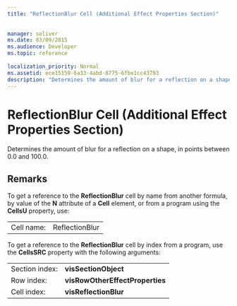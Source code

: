 ```yaml
---
title: "ReflectionBlur Cell (Additional Effect Properties Section)"
 
 
manager: soliver
ms.date: 03/09/2015
ms.audience: Developer
ms.topic: reference
 
localization_priority: Normal
ms.assetid: ece15159-6a33-4abd-8775-6fbe1cc43793
description: "Determines the amount of blur for a reflection on a shape, in points between 0.0 and 100.0."
---
```


# ReflectionBlur Cell (Additional Effect Properties Section)

Determines the amount of blur for a reflection on a shape, in points between 0.0 and 100.0.
  
## Remarks

To get a reference to the **ReflectionBlur** cell by name from another formula, by value of the **N** attribute of a **Cell** element, or from a program using the **CellsU** property, use: 
  
|||
|:-----|:-----|
| Cell name:  <br/> | ReflectionBlur  <br/> |
   
To get a reference to the **ReflectionBlur** cell by index from a program, use the **CellsSRC** property with the following arguments: 
  
|||
|:-----|:-----|
| Section index:  <br/> |**visSectionObject** <br/> |
| Row index:  <br/> |**visRowOtherEffectProperties** <br/> |
| Cell index:  <br/> |**visReflectionBlur** <br/> |
   

